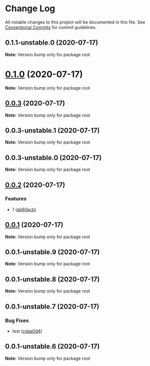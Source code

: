 # Change Log

All notable changes to this project will be documented in this file.
See [Conventional Commits](https://conventionalcommits.org) for commit guidelines.

## 0.1.1-unstable.0 (2020-07-17)

**Note:** Version bump only for package root





# [0.1.0](https://github.com/transmute-industries/vc.js/compare/v0.0.3...v0.1.0) (2020-07-17)

**Note:** Version bump only for package root





## [0.0.3](https://github.com/transmute-industries/vc.js/compare/v0.0.3-unstable.1...v0.0.3) (2020-07-17)

**Note:** Version bump only for package root





## 0.0.3-unstable.1 (2020-07-17)

**Note:** Version bump only for package root





## 0.0.3-unstable.0 (2020-07-17)

**Note:** Version bump only for package root





## [0.0.2](https://github.com/transmute-industries/vc.js/compare/v0.0.1...v0.0.2) (2020-07-17)


### Features

* 1 ([ab60acb](https://github.com/transmute-industries/vc.js/commit/ab60acbaf526379fada7bcb4ab2599e17455f6da))





## [0.0.1](https://github.com/transmute-industries/vc.js/compare/v0.0.1-unstable.9...v0.0.1) (2020-07-17)

**Note:** Version bump only for package root





## 0.0.1-unstable.9 (2020-07-17)

**Note:** Version bump only for package root





## 0.0.1-unstable.8 (2020-07-17)

**Note:** Version bump only for package root





## 0.0.1-unstable.7 (2020-07-17)


### Bug Fixes

* test ([cdaa0d4](https://github.com/transmute-industries/vc.js/commit/cdaa0d489bfb5390ed98545884642c798ce18192))





## 0.0.1-unstable.6 (2020-07-17)

**Note:** Version bump only for package root
